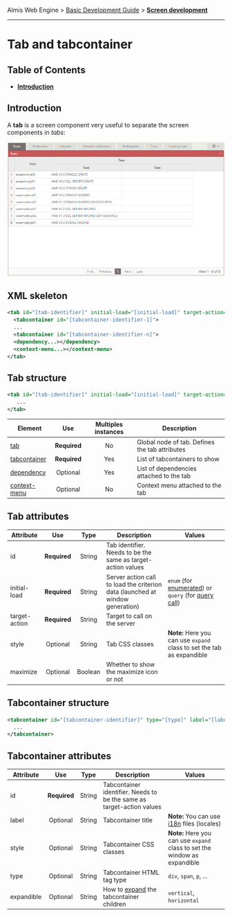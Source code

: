 Almis Web Engine > [Basic Development Guide](basic-developer-guide.md) > **[Screen development](basic-screen-development.md)**

---

# **Tab and tabcontainer**

## Table of Contents

* **[Introduction](#introduction)**

## Introduction

A **tab** is a screen component very useful to separate the screen components in *tabs*:

![Tab](images/Tab.png)

## XML skeleton

```xml 
<tab id="[tab-identifier]" initial-load="[initial-load]" target-action="[target-action]" maximize="[maximize-tab]">
  <tabcontainer id="[tabcontainer-identifier-1]">
  ...
  <tabcontainer id="[tabcontainer-identifier-n]">
  <dependency...></dependency>
  <context-menu...></context-menu>
</tab>
```

## Tab structure

```xml
<tab id="[tab-identifier]" initial-load="[initial-load]" target-action="[target-action]">
   ...
</tab>
```

| Element     | Use      | Multiples instances    | Description                                        |
| ----------- |:-------:|:----------------------:|----------------------------------------------------|
| [tab](#tab-attributes) | **Required** | No      | Global node of tab. Defines the tab attributes |
| [tabcontainer](#tabcontainer-attributes) | **Required** | Yes | List of tabcontainers to show |
| [dependency](dependencies.md) | Optional | Yes | List of dependencies attached to the tab |
| [context-menu](context-menu.md) | Optional | No | Context menu attached to the tab |

## Tab attributes

| Attribute     | Use          | Type    | Description                   |   Values                                    |
| ------------- | :-----------: | :------: | ----------------------------- |---------------------------------------------|
| id            | **Required** | String  | Tab identifier. Needs to be the same as target-action values |              |
| initial-load  | **Required** | String  | Server action call to load the criterion data (launched at window generation) | `enum` (for [enumerated](enumerate-definition.md)) or `query` (for [query call](query-definition.md)) |
| target-action | **Required** | String  | Target to call on the server|                                             |
| style       | Optional | String    | Tab CSS classes              | **Note:** Here you can use `expand` class to set the tab as expandible |
| maximize    | Optional | Boolean   | Whether to show the maximize icon or not |                                  |

## Tabcontainer structure

```xml
<tabcontainer id="[tabcontainer-identifier]" type="[type]" label="[label]" style="[style]" expandible="[expandible]">
  ...
</tabcontainer>
```

## Tabcontainer attributes

| Attribute     | Use          | Type    | Description                   |   Values                                    |
| ------------- | :----------: | :-----: | ----------------------------- |---------------------------------------------|
| id            | **Required** | String  | Tabcontainer identifier. Needs to be the same as target-action values |     |
| label         | Optional | String    | Tabcontainer title                    | **Note:** You can use [i18n](i18n-internationalization.md) files (locales)          |
| style         | Optional | String    | Tabcontainer CSS classes              | **Note:** Here you can use `expand` class to set the window as expandible |
| type          | Optional     | String  | Tabcontainer HTML tag type                 | `div`, `span`, `p`, ...        |
| expandible    | Optional | String    | How to [expand](layout.md) the tabcontainer children | `vertical`, `horizontal`  |